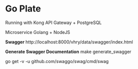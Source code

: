 # **Go Plate** #

Running with Kong API Gateway + PostgreSQL

Microservice Golang + NodeJS

**Swagger**
http://localhost:8000/vhry/data/swagger/index.html

**Generate Swagger Documentation**
make generate_swagger

go get -v -u github.com/swaggo/swag/cmd/swag
